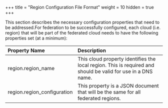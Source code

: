 +++
title = "Region Configuration File Format"
weight = 10
hidden = true
+++

This section describes the necessary configuration properties that need to be addressed.For federation to be successfully configured, each cloud (i.e. region) that will be part of the federated cloud needs to have the following properties set (at a minimum): 

| Property Name | Description | 
|  :---- |  :---- | 
| region.region_name | This cloud property identifies the local region. This is required and should be valid for use in a DNS name. | 
| region.region_configuration | This property is a JSON document that will be the same for all federated regions. | 




